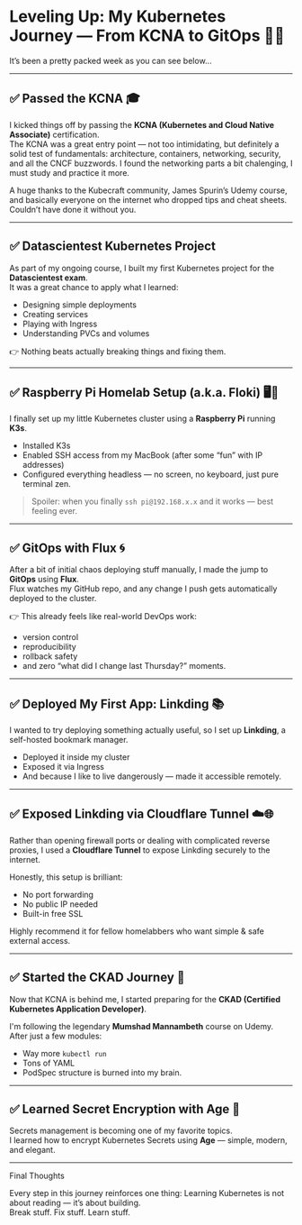 # Leveling Up: My Kubernetes Journey — From KCNA to GitOps 🍥🚀

It’s been a pretty packed week as you can see below...

---

## ✅ Passed the KCNA 🎓

I kicked things off by passing the **KCNA (Kubernetes and Cloud Native Associate)** certification.  
The KCNA was a great entry point — not too intimidating, but definitely a solid test of fundamentals: architecture, containers, networking, security, and all the CNCF buzzwords.
I found the networking parts a bit chalenging, I must study and practice it more.

A huge thanks to the Kubecraft community, James Spurin’s Udemy course, and basically everyone on the internet who dropped tips and cheat sheets. Couldn’t have done it without you.

---

## ✅ Datascientest Kubernetes Project

As part of my ongoing course, I built my first Kubernetes project for the **Datascientest exam**.  
It was a great chance to apply what I learned:
- Designing simple deployments
- Creating services
- Playing with Ingress
- Understanding PVCs and volumes

👉 Nothing beats actually breaking things and fixing them.

---

## ✅ Raspberry Pi Homelab Setup (a.k.a. Floki) 🖥🍓

I finally set up my little Kubernetes cluster using a **Raspberry Pi** running **K3s**.

- Installed K3s
- Enabled SSH access from my MacBook (after some “fun” with IP addresses)
- Configured everything headless — no screen, no keyboard, just pure terminal zen.

> Spoiler: when you finally `ssh pi@192.168.x.x` and it works — best feeling ever.

---

## ✅ GitOps with Flux 🌀

After a bit of initial chaos deploying stuff manually, I made the jump to **GitOps** using **Flux**.  
Flux watches my GitHub repo, and any change I push gets automatically deployed to the cluster.

👉 This already feels like real-world DevOps work:
- version control
- reproducibility
- rollback safety
- and zero “what did I change last Thursday?” moments.

---

## ✅ Deployed My First App: Linkding 📚

I wanted to try deploying something actually useful, so I set up **Linkding**, a self-hosted bookmark manager.

- Deployed it inside my cluster
- Exposed it via Ingress
- And because I like to live dangerously — made it accessible remotely.

---

## ✅ Exposed Linkding via Cloudflare Tunnel ☁️🌐

Rather than opening firewall ports or dealing with complicated reverse proxies, I used a **Cloudflare Tunnel** to expose Linkding securely to the internet.

Honestly, this setup is brilliant:
- No port forwarding
- No public IP needed
- Built-in free SSL

Highly recommend it for fellow homelabbers who want simple & safe external access.

---

## ✅ Started the CKAD Journey 🎯

Now that KCNA is behind me, I started preparing for the **CKAD (Certified Kubernetes Application Developer)**.

I'm following the legendary **Mumshad Mannambeth** course on Udemy.  
After just a few modules:
- Way more `kubectl run`
- Tons of YAML
- PodSpec structure is burned into my brain.

---

## ✅ Learned Secret Encryption with Age 🔐

Secrets management is becoming one of my favorite topics.  
I learned how to encrypt Kubernetes Secrets using **Age** — simple, modern, and elegant.

---

Final Thoughts

Every step in this journey reinforces one thing:
Learning Kubernetes is not about reading — it’s about building.
<br>
Break stuff. Fix stuff. Learn stuff.
